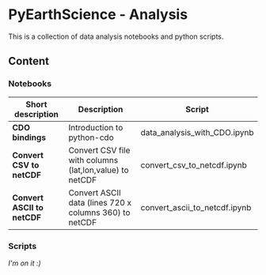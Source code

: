 # PyEarthScience - Analysis

This is a collection of data analysis notebooks and python scripts.


## Content


### Notebooks

| Short description           | Description                                          | Script |
|-----------------------------|------------------------------------------------------|---------------------|
| **CDO bindings**            | Introduction to python-cdo |data_analysis_with_CDO.ipynb |
| **Convert CSV to netCDF**   | Convert CSV file with columns (lat,lon,value) to netCDF | convert_csv_to_netcdf.ipynb |
| **Convert ASCII to netCDF** | Convert ASCII data (lines 720 x columns 360) to netCDF | convert_ascii_to_netcdf.ipynb |


### Scripts

_I'm on it :)_

